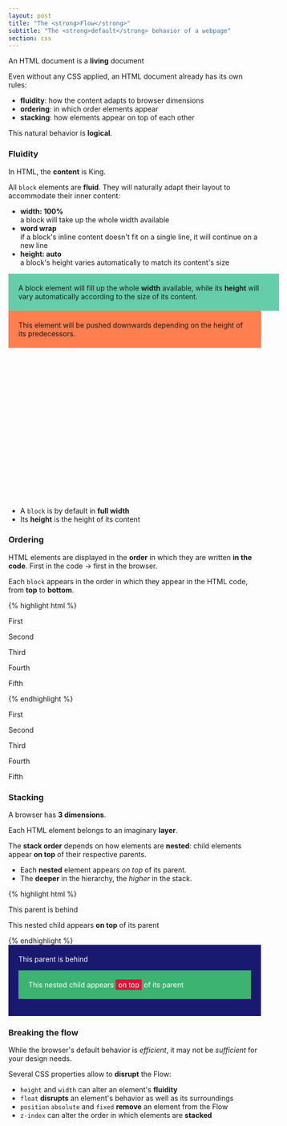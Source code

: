 ```yaml
---
layout: post
title: "The <strong>Flow</strong>"
subtitle: "The <strong>default</strong> behavior of a webpage"
section: css
---
```


An HTML document is a **living** document

Even without any CSS applied, an HTML document already has its own rules:

* **fluidity**: how the content adapts to browser dimensions
* **ordering**: in which order elements appear
* **stacking**: how elements appear on top of each other

This natural behavior is **logical**.

### Fluidity

In HTML, the **content** is King.

All `block` elements are **fluid**. They will naturally adapt their layout to accommodate their inner content:

* **width: 100%**  
a block will take up the whole width available
* **word wrap**  
if a block's inline content doesn't fit on a single line, it will continue on a new line
* **height: auto**  
a block's height varies automatically to match its content's size

<div class="result" id="result-fluidity">
  <div>
    A block element will fill up the whole <strong>width</strong> available, while its <strong>height</strong> will vary automatically according to the size of its content.
  </div>
  <div>
    This element will be pushed downwards depending on the height of its predecessors.
  </div>
</div>

<style type="text/css">
#result-fluidity { height: 450px; max-width: 800px; }
#result-fluidity div { background: coral; padding: 20px; }
#result-fluidity div:first-child { background: mediumaquamarine; animation: expand 3s alternate infinite both; }

@keyframes expand {
  0%  { width: 100%; }
  100% { min-width: 100px; width: 50%; }
}
</style>

* A `block` is by default in **full width**
* Its **height** is the height of its content

### Ordering

HTML elements are displayed in the **order** in which they are written **in the code**.
First in the code -> first in the browser.

Each <code>block</code> appears in the order in which they appear in the HTML code, from <strong>top</strong> to <strong>bottom</strong>.

{% highlight html %}
<p>First</p>
<p>Second</p>
<p>Third</p>
<p>Fourth</p>
<p>Fifth</p>
{% endhighlight %}

<div class="result">
  <p>First</p>
  <p>Second</p>
  <p>Third</p>
  <p>Fourth</p>
  <p>Fifth</p>
</div>

### Stacking

A browser has **3 dimensions**.

Each HTML element belongs to an imaginary **layer**.

The **stack order** depends on how elements are **nested**: child elements appear **on top** of their respective parents.

* Each **nested** element appears _on top_ of its parent.
* The **deeper** in the hierarchy, the _higher_ in the stack.

{% highlight html %}
<div>
  This parent is behind
  <p>
    This nested child appears <strong>on top</strong> of its parent
  </p>
</div>
{% endhighlight %}

<div class="result">
  <div style="background: midnightblue; color: white; padding: 20px;">
    This parent is behind
    <p style="background: mediumseagreen; padding: 20px;">
      This nested child appears <span style="background: crimson; color: white; padding: 2px 5px;">on top</span> of its parent
    </p>
  </div>
</div>

### Breaking the flow

While the browser's default behavior is _efficient_, it may not be _sufficient_ for your design needs.

Several CSS properties allow to **disrupt** the Flow:

* `height` and `width` can alter an element's **fluidity**
* `float` **disrupts** an element's behavior as well as its surroundings
* `position` `absolute` and `fixed` **remove** an element from the Flow
* `z-index` can alter the order in which elements are **stacked**
